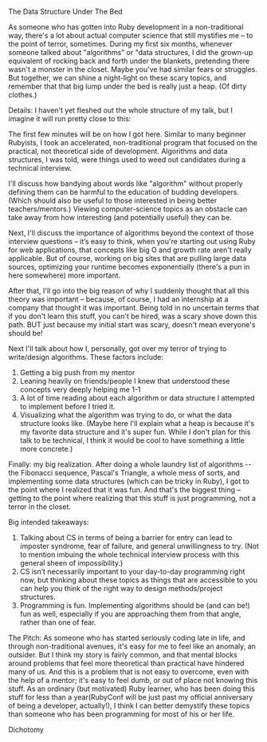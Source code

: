 The Data Structure Under The Bed

As someone who has gotten into Ruby development in a non-traditional way, there's a lot about actual computer science that still mystifies me – to the point of terror, sometimes. During my first six months, whenever someone talked about "algorithms" or "data structures, I did the grown-up equivalent of rocking back and forth under the blankets, pretending there wasn't a monster in the closet. Maybe you've had similar fears or struggles. But together, we can shine a night-light on these scary topics, and remember that that big lump under the bed is really just a heap. (Of dirty clothes.)

Details:
I haven't yet fleshed out the whole structure of my talk, but I imagine it will run pretty close to this:

The first few minutes will be on how I got here. Similar to many beginner Rubyists, I took an accelerated, non-traditional program that focused on the practical, not theoretical side of development. Algorithms and data structures, I was told, were things used to weed out candidates during a technical interview.

I'll discuss how bandying about words like "algorithm" without properly defining them can be harmful to the education of budding developers. (Which should also be useful to those interested in being better teachers/mentors.) Viewing computer-science topics as an obstacle can take away from how interesting (and potentially useful) they can be.

Next, I'll discuss the importance of algorithms beyond the context of those interview questions – it’s easy to think, when you're starting out using Ruby for web applications, that concepts like big O and growth rate aren't really applicable. But of course, working on big sites that are pulling large data sources, optimizing your runtime becomes exponentially (there's a pun in here somewhere) more important.

After that, I'll go into the big reason of why I suddenly thought that all this theory was important – because, of course, I had an internship at a company that thought it was important. Being told in no uncertain terms that if you don't learn this stuff, you can't be hired, was a scary shove down this path. BUT just because my initial start was scary, doesn't mean everyone's should be!

Next I'll talk about how I, personally, got over my terror of trying to write/design algorithms. These factors include:

1. Getting a big push from my mentor
2. Leaning heavily on friends/people I knew that understood these concepts very deeply helping me 1-1
3. A lot of time reading about each algorithm or data structure I attempted to implement before I tried it.
4. Visualizing what the algorithm was trying to do, or what the data structure looks like.
(Maybe here I'll explain what a heap is because it's my favorite data structure and it's super fun. While I don't plan for this talk to be technical, I think it would be cool to have something a little more concrete.)

Finally: my big realization. After doing a whole laundry list of algorithms -- the Fibonacci sequence, Pascal's Triangle, a whole mess of sorts, and implementing some data structures (which can be tricky in Ruby), I got to the point where I realized that it was fun. And that's the biggest thing – getting to the point where realizing that this stuff is just programming, not a terror in the closet.

Big intended takeaways:

1. Talking about CS in terms of being a barrier for entry can lead to imposter syndrome, fear of failure, and general unwillingness to try. (Not to mention imbuing the whole technical interview process with this general sheen of  impossibility.)
2. CS isn’t necessarily important to your day-to-day programming right now, but thinking about these topics as things that are accessible to you can help you think of the right way to design methods/project structures.  
3. Programming is fun. Implementing algorithms should be (and can be!) fun as well, especially if you are approaching them from that angle, rather than one of fear.

The Pitch:
As someone who has started seriously coding late in life, and through non-traditional avenues, it's easy for me to feel like an anomaly, an outsider. But I think my story is fairly common, and that mental blocks around problems that feel more theoretical than practical have hindered many of us. And this is a problem that is not easy to overcome, even with the help of a mentor; it's easy to feel dumb, or out of place not knowing this stuff. As an ordinary (but motivated) Ruby learner, who has been doing this stuff for less than a year(RubyConf will be just past my official anniversary of being a developer, actually!), I think I can better demystify these topics than someone who has been programming for most of his or her life.


Dichotomy
